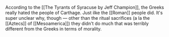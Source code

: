 According to the [[The Tyrants of Syracuse by Jeff Champion]], the Greeks really hated the people of Carthage. Just ilke the [[Roman]] people did. It's super unclear why, though — other than the ritual sacrifices (a la the [[Aztecs]] of [[Mesoamerica]]) they didn't do much that was terribly different from the Greeks in terms of morality. 